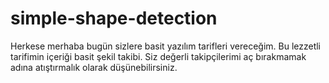 # simple-shape-detection
Herkese merhaba bugün sizlere basit yazılım tarifleri vereceğim. Bu lezzetli tarifimin içeriği basit şekil takibi. Siz değerli takipçilerimi aç bırakmamak adına atıştırmalık olarak düşünebilirsiniz.
